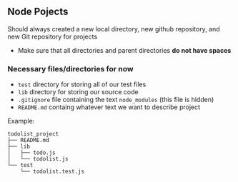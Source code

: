 ## Node Pojects ##
Should always created a new local directory, new github repository, and new Git repository for projects
- Make sure that all directories and parent directories **do not have spaces**

### Necessary files/directories for now ###
- `test` directory for storing all of our test files
- `lib` directory for storing our source code
- `.gitignore` file containing the text `node_modules` (this file is hidden)
- `README.md` containg whatever text we want to describe project

Example:
```
todolist_project
├── README.md
├── lib
│   ├── todo.js
│   └── todolist.js
└── test
    └── todolist.test.js
```
